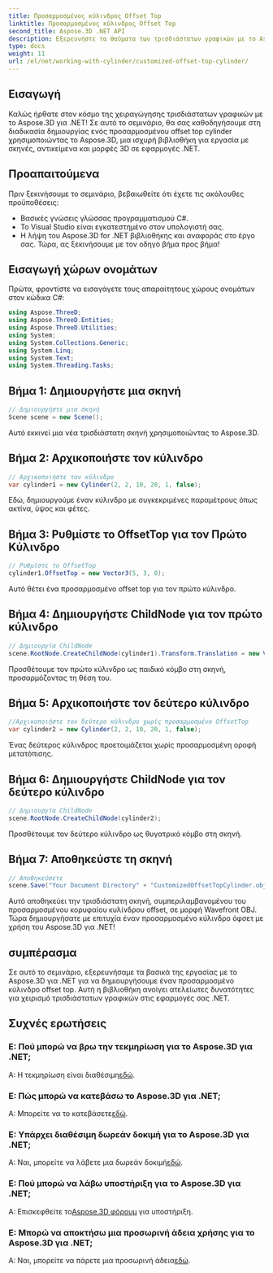 ```yaml
---
title: Προσαρμοσμένος κύλινδρος Offset Top
linktitle: Προσαρμοσμένος κύλινδρος Offset Top
second_title: Aspose.3D .NET API
description: Εξερευνήστε τα θαύματα των τρισδιάστατων γραφικών με το Aspose.3D για .NET. Μάθετε να δημιουργείτε προσαρμοσμένους κυλίνδρους offset top χωρίς κόπο. Αυξήστε την εμπειρία κωδικοποίησης τώρα!
type: docs
weight: 11
url: /el/net/working-with-cylinder/customized-offset-top-cylinder/
---
```

## Εισαγωγή
Καλώς ήρθατε στον κόσμο της χειραγώγησης τρισδιάστατων γραφικών με το Aspose.3D για .NET! Σε αυτό το σεμινάριο, θα σας καθοδηγήσουμε στη διαδικασία δημιουργίας ενός προσαρμοσμένου offset top cylinder χρησιμοποιώντας το Aspose.3D, μια ισχυρή βιβλιοθήκη για εργασία με σκηνές, αντικείμενα και μορφές 3D σε εφαρμογές .NET.
## Προαπαιτούμενα
Πριν ξεκινήσουμε το σεμινάριο, βεβαιωθείτε ότι έχετε τις ακόλουθες προϋποθέσεις:
- Βασικές γνώσεις γλώσσας προγραμματισμού C#.
- Το Visual Studio είναι εγκατεστημένο στον υπολογιστή σας.
- Η λήψη του Aspose.3D for .NET βιβλιοθήκης και αναφοράς στο έργο σας.
Τώρα, ας ξεκινήσουμε με τον οδηγό βήμα προς βήμα!
## Εισαγωγή χώρων ονομάτων
Πρώτα, φροντίστε να εισαγάγετε τους απαραίτητους χώρους ονομάτων στον κώδικα C#:
```csharp
using Aspose.ThreeD;
using Aspose.ThreeD.Entities;
using Aspose.ThreeD.Utilities;
using System;
using System.Collections.Generic;
using System.Linq;
using System.Text;
using System.Threading.Tasks;
```
## Βήμα 1: Δημιουργήστε μια σκηνή
```csharp
// Δημιουργήστε μια σκηνή
Scene scene = new Scene();
```
Αυτό εκκινεί μια νέα τρισδιάστατη σκηνή χρησιμοποιώντας το Aspose.3D.
## Βήμα 2: Αρχικοποιήστε τον κύλινδρο
```csharp
// Αρχικοποιήστε τον κύλινδρο
var cylinder1 = new Cylinder(2, 2, 10, 20, 1, false);
```
Εδώ, δημιουργούμε έναν κύλινδρο με συγκεκριμένες παραμέτρους όπως ακτίνα, ύψος και φέτες.
## Βήμα 3: Ρυθμίστε το OffsetTop για τον Πρώτο Κύλινδρο
```csharp
// Ρυθμίστε το OffsetTop
cylinder1.OffsetTop = new Vector3(5, 3, 0);
```
Αυτό θέτει ένα προσαρμοσμένο offset top για τον πρώτο κύλινδρο.
## Βήμα 4: Δημιουργήστε ChildNode για τον πρώτο κύλινδρο
```csharp
// Δημιουργία ChildNode
scene.RootNode.CreateChildNode(cylinder1).Transform.Translation = new Vector3(10, 0, 0);
```
Προσθέτουμε τον πρώτο κύλινδρο ως παιδικό κόμβο στη σκηνή, προσαρμόζοντας τη θέση του.
## Βήμα 5: Αρχικοποιήστε τον δεύτερο κύλινδρο
```csharp
//Αρχικοποιήστε τον δεύτερο κύλινδρο χωρίς προσαρμοσμένο OffsetTop
var cylinder2 = new Cylinder(2, 2, 10, 20, 1, false);
```
Ένας δεύτερος κύλινδρος προετοιμάζεται χωρίς προσαρμοσμένη οροφή μετατόπισης.
## Βήμα 6: Δημιουργήστε ChildNode για τον δεύτερο κύλινδρο
```csharp
// Δημιουργία ChildNode
scene.RootNode.CreateChildNode(cylinder2);
```
Προσθέτουμε τον δεύτερο κύλινδρο ως θυγατρικό κόμβο στη σκηνή.
## Βήμα 7: Αποθηκεύστε τη σκηνή
```csharp
// Αποθηκεύσετε
scene.Save("Your Document Directory" + "CustomizedOffsetTopCylinder.obj", FileFormat.WavefrontOBJ);
```
Αυτό αποθηκεύει την τρισδιάστατη σκηνή, συμπεριλαμβανομένου του προσαρμοσμένου κορυφαίου κυλίνδρου offset, σε μορφή Wavefront OBJ.
Τώρα δημιουργήσατε με επιτυχία έναν προσαρμοσμένο κύλινδρο όφσετ με χρήση του Aspose.3D για .NET!
## συμπέρασμα
Σε αυτό το σεμινάριο, εξερευνήσαμε τα βασικά της εργασίας με το Aspose.3D για .NET για να δημιουργήσουμε έναν προσαρμοσμένο κύλινδρο offset top. Αυτή η βιβλιοθήκη ανοίγει ατελείωτες δυνατότητες για χειρισμό τρισδιάστατων γραφικών στις εφαρμογές σας .NET.
## Συχνές ερωτήσεις
### Ε: Πού μπορώ να βρω την τεκμηρίωση για το Aspose.3D για .NET;
 Α: Η τεκμηρίωση είναι διαθέσιμη[εδώ](https://reference.aspose.com/3d/net/).
### Ε: Πώς μπορώ να κατεβάσω το Aspose.3D για .NET;
 Α: Μπορείτε να το κατεβάσετε[εδώ](https://releases.aspose.com/3d/net/).
### Ε: Υπάρχει διαθέσιμη δωρεάν δοκιμή για το Aspose.3D για .NET;
 Α: Ναι, μπορείτε να λάβετε μια δωρεάν δοκιμή[εδώ](https://releases.aspose.com/).
### Ε: Πού μπορώ να λάβω υποστήριξη για το Aspose.3D για .NET;
 Α: Επισκεφθείτε το[Aspose.3D φόρουμ](https://forum.aspose.com/c/3d/18) για υποστήριξη.
### Ε: Μπορώ να αποκτήσω μια προσωρινή άδεια χρήσης για το Aspose.3D για .NET;
 Α: Ναι, μπορείτε να πάρετε μια προσωρινή άδεια[εδώ](https://purchase.aspose.com/temporary-license/).